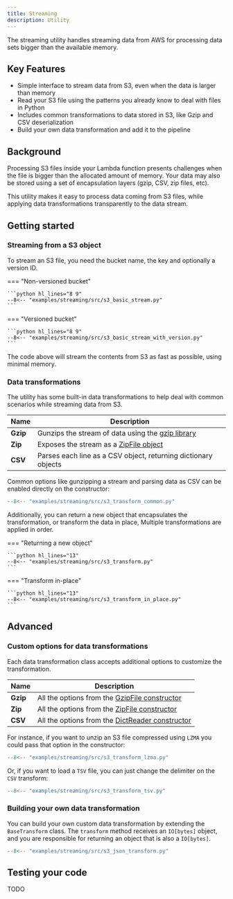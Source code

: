 ```yaml
---
title: Streaming
description: Utility
---
```


The streaming utility handles streaming data from AWS for processing data sets bigger than the available memory.

## Key Features

* Simple interface to stream data from S3, even when the data is larger than memory
* Read your S3 file using the patterns you already know to deal with files in Python
* Includes common transformations to data stored in S3, like Gzip and CSV deserialization
* Build your own data transformation and add it to the pipeline

## Background

Processing S3 files inside your Lambda function presents challenges when the file is bigger than the allocated
amount of memory. Your data may also be stored using a set of encapsulation layers (gzip, CSV, zip files, etc).

This utility makes it easy to process data coming from S3 files, while applying data transformations transparently
to the data stream.

## Getting started

### Streaming from a S3 object

To stream an S3 file, you need the bucket name, the key and optionally a version ID.

=== "Non-versioned bucket"

    ```python hl_lines="8 9"
    --8<-- "examples/streaming/src/s3_basic_stream.py"
    ```

=== "Versioned bucket"

    ```python hl_lines="8 9"
    --8<-- "examples/streaming/src/s3_basic_stream_with_version.py"
    ```

The code above will stream the contents from S3 as fast as possible, using minimal memory.

### Data transformations

The utility has some built-in data transformations to help deal with common scenarios while streaming data from S3.

| Name     | Description                                                                                      |
|----------|--------------------------------------------------------------------------------------------------|
| **Gzip** | Gunzips the stream of data using the [gzip library](https://docs.python.org/3/library/gzip.html) |
| **Zip**  | Exposes the stream as a [ZipFile object](https://docs.python.org/3/library/zipfile.html)         |
| **CSV**  | Parses each line as a CSV object, returning dictionary objects                                   |

Common options like gunzipping a stream and parsing data as CSV can be enabled directly on the constructor:

```python hl_lines="8"
--8<-- "examples/streaming/src/s3_transform_common.py"
```

Additionally, you can return a new object that encapsulates the transformation, or transform the data in place,
Multiple transformations are applied in order.

=== "Returning a new object"

    ```python hl_lines="13"
    --8<-- "examples/streaming/src/s3_transform.py"
    ```

=== "Transform in-place"

    ```python hl_lines="13"
    --8<-- "examples/streaming/src/s3_transform_in_place.py"
    ```

## Advanced

### Custom options for data transformations

Each data transformation class accepts additional options to customize the transformation.

| Name     | Description                                                                                                    |
|----------|----------------------------------------------------------------------------------------------------------------|
| **Gzip** | All the options from the [GzipFile constructor](https://docs.python.org/3/library/gzip.html#gzip.GzipFile)     |
| **Zip**  | All the options from the [ZipFile constructor](https://docs.python.org/3/library/zipfile.html#zipfile.ZipFile) |
| **CSV**  | All the options from the [DictReader constructor](https://docs.python.org/3/library/csv.html#csv.DictReader)   |

For instance, if you want to unzip an S3 file compressed using `LZMA` you could pass that option in the constructor:

```python hl_lines="12"
--8<-- "examples/streaming/src/s3_transform_lzma.py"
```

Or, if you want to load a `TSV` file, you can just change the delimiter on the `CSV` transform:

```python hl_lines="12"
--8<-- "examples/streaming/src/s3_transform_tsv.py"
```

### Building your own data transformation

You can build your own custom data transformation by extending the `BaseTransform` class.
The `transform` method receives an `IO[bytes]` object, and you are responsible for returning an object that is also
a `IO[bytes]`.

```python hl_lines="10 12 27-29"
--8<-- "examples/streaming/src/s3_json_transform.py"
```

## Testing your code

TODO
